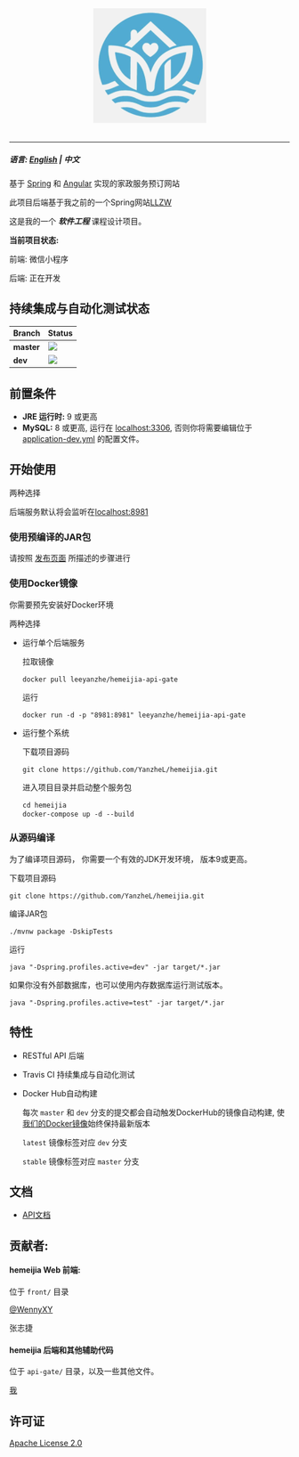 <div align="center">
  <img src="logo.png"><br><br>
</div>

-----------------

##### 语言: [English](README.md) | 中文

基于 [Spring](https://spring.io/) 和 [Angular](https://angular.io/) 实现的家政服务预订网站

此项目后端基于我之前的一个Spring网站[LLZW](https://github.com/YanzheL/llzw)

这是我的一个 ***软件工程*** 课程设计项目。

**当前项目状态:**

前端: 微信小程序

后端: 正在开发

## 持续集成与自动化测试状态

| Branch     | Status                                                    |
| ---------- | --------------------------------------------------------- |
| **master** | ![](https://travis-ci.org/YanzheL/hemeijia.svg?branch=master) |
| **dev**    | ![](https://travis-ci.org/YanzheL/hemeijia.svg?branch=dev)    |


## 前置条件

- **JRE 运行时:** 9 或更高
- **MySQL:** 8 或更高, 运行在 [localhost:3306](localhost:3306),  否则你将需要编辑位于 [application-dev.yml](api-gate/src/main/resources/application-dev.yml) 的配置文件。

## 开始使用

两种选择

后端服务默认将会监听在[localhost:8981](localhost:8981)

### 使用预编译的JAR包

请按照 [发布页面](https://github.com/YanzheL/hemeijia/releases) 所描述的步骤进行

### 使用Docker镜像

你需要预先安装好Docker环境

两种选择

- 运行单个后端服务

  拉取镜像

  ```shell
  docker pull leeyanzhe/hemeijia-api-gate
  ```

  运行

  ```shell
  docker run -d -p "8981:8981" leeyanzhe/hemeijia-api-gate
  ```

- 运行整个系统

  下载项目源码

  ```shell
  git clone https://github.com/YanzheL/hemeijia.git
  ```

  进入项目目录并启动整个服务包

  ```shell
  cd hemeijia
  docker-compose up -d --build
  ```

### 从源码编译

为了编译项目源码， 你需要一个有效的JDK开发环境， 版本9或更高。

下载项目源码

```shell
git clone https://github.com/YanzheL/hemeijia.git
```

编译JAR包

```shell
./mvnw package -DskipTests
```

运行

```shell
java "-Dspring.profiles.active=dev" -jar target/*.jar
```

如果你没有外部数据库，也可以使用内存数据库运行测试版本。

```shell
java "-Dspring.profiles.active=test" -jar target/*.jar
```

## 特性

* RESTful API 后端

* Travis CI 持续集成与自动化测试

* Docker Hub自动构建

  每次 `master` 和 `dev` 分支的提交都会自动触发DockerHub的镜像自动构建, 使[我们的Docker镜像](https://hub.docker.com/r/leeyanzhe/hemeijia-api-gate)始终保持最新版本

  `latest` 镜像标签对应 `dev` 分支

  `stable` 镜像标签对应 `master` 分支

## 文档

- [API文档](https://hemeijia.readthedocs.io)

## 贡献者:

#### hemeijia Web 前端:

位于 `front/` 目录

[@WennyXY](https://github.com/WennyXY)

张志捷

#### hemeijia 后端和其他辅助代码

位于 `api-gate/` 目录，以及一些其他文件。

[我](https://github.com/YanzheL)

## 许可证

[Apache License 2.0](LICENSE)
